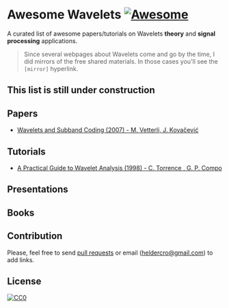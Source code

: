 # Awesome Wavelets [![Awesome](https://cdn.rawgit.com/sindresorhus/awesome/d7305f38d29fed78fa85652e3a63e154dd8e8829/media/badge.svg)](https://github.com/helderc/awesome-wavelets)

A curated list of awesome papers/tutorials on Wavelets **theory** and **signal processing** applications.

> Since several webpages about Wavelets come and go by the time, I did mirrors of the free shared materials. In those cases you'll see the `[mirror]` hyperlink.

## This list is still under construction

## Papers
- [Wavelets and Subband Coding (2007) - M. Vetterli, J. Kovačević](http://citeseerx.ist.psu.edu/viewdoc/summary?doi=10.1.1.459.2706)


## Tutorials
- [A Practical Guide to Wavelet Analysis (1998) - C. Torrence , G. P. Compo](http://citeseerx.ist.psu.edu/viewdoc/summary?doi=10.1.1.28.1738)


## Presentations


## Books


## Contribution

Please, feel free to send [pull requests](https://github.com/helderc/awesome-wavelets/pulls) or email (heldercro@gmail.com) to add links.


## License

[![CC0](http://i.creativecommons.org/p/zero/1.0/88x31.png)](http://creativecommons.org/publicdomain/zero/1.0/)
